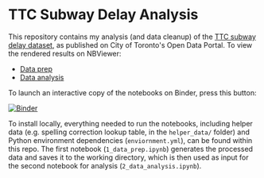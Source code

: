 # TTC Subway Delay Analysis

This repository contains my analysis (and data cleanup) of the [TTC subway delay dataset](https://open.toronto.ca/dataset/ttc-subway-delay-data/), as published on City of Toronto's Open Data Portal. To view the rendered results on NBViewer:

- [Data prep](https://nbviewer.jupyter.org/github/x249wang/ttc_subway_delays/blob/master/1_data_prep.ipynb)
- [Data analysis](https://nbviewer.jupyter.org/github/x249wang/ttc_subway_delays/blob/master/2_data_analysis.ipynb)

To launch an interactive copy of the notebooks on Binder, press this button:

[![Binder](https://mybinder.org/badge.svg)](https://mybinder.org/v2/gh/x249wang/ttc_subway_delays/master)

To install locally, everything needed to run the notebooks, including helper data (e.g. spelling correction lookup table, in the `helper_data/` folder) and Python environment dependencies (`enviornment.yml`), can be found within this repo. The first notebook (`1_data_prep.ipynb`) generates the processed data and saves it to the working directory, which is then used as input for the second notebook for analysis (`2_data_analysis.ipynb`). 
